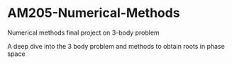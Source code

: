 # AM205-Numerical-Methods
Numerical methods final project on 3-body problem

A deep dive into the 3 body problem and methods to obtain roots in phase space
